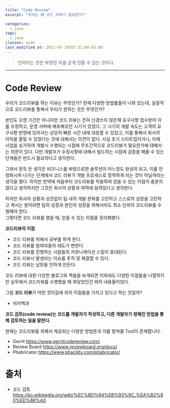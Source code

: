```yaml
---
title: "Code Review"
excerpt: "우리는 왜 코드 리뷰가 필요한가?"

categories:
  - java
tags:
  - java
classes: wide
last_modified_at: 2021-07-29T07:31:00-05:00
---
```


> 인이라는 것은 부정한 자를 곧게 만들 수 있는 것이다. 

***

# Code Review 

우리가 코드리뷰를 하는 이유는 무엇인가? 현재 다양한 방법롤들이 나와 있는데, 실질적으로 코드리뷰를 통해서 우리가 원하는 것은 무엇인가?   

본인도 오랜 기간은 아니지만 코드 리뷰는 전혀 신경쓰지 않은채 요구사항 접수받아 이를 수정하고, 운영 서버에 배포해오던 시기가 있었다. 그 시기의 개발 속도는 고객의 요구사항 반영에 있어서는
상당히 빠른 시간 내에 대응할 수 있었고, 이를 통해서 회사의 이익을 올릴 수 있었다는 것에 대해서는 이견이 없다. 사실 초기 스타트업이거나, 이제 사업을 싲가하여 개발시 수행되는 시점에 
무조건적으로 코드리뷰가 필요한가에 대해서는 의문이 있다. 다만 개발자가 수정사항에 대해서 빌드하는 시점에 검증을 해줄 수 있는 단계들은 반드시 필요하다고 생각한다.   

 그래서 문득 든 생각은 비즈니스를 바탕으로한 솔루션이 어느정도 완성이 되고, 이를 안정화시켜 나가는 단계에서 코드 리뷰가 개발 프로세스로 정착하게 되는 것이 아닐까라는 생각을 했다. 
하지만 만약에 처음부터 코드리뷰를 적용하여 얻을 수 있는 이점이 충분히 많다고 생각하지만 그것은 회사의 상황과 여력에 달려있다고 생각한다.   

하지만 회사의 상황과 상관없이 팀 내의 개발 문화를 고민하고 스스로의 성장을 고민하고 계시는 분이라면 팀의 성장과 본인의 성장을 위해서라도 최소 단위의 코드리뷰를 수행해야 한다.   
그렇다면 코드 리뷰를 했을 때, 얻을 수 있는 이점을 정리해봤다. 

**코드리뷰의 이점**

- 코드 리뷰를 위해서 공부를 하게 된다. 
- 코드 리뷰를 참여자들의 태도가 변한다. 
- 코드 리뷰를 진행하는 사람들의 커뮤니케이션 스킬이 증대된다. 
- 코드 리뷰시 발생되는 이슈를 추적 및 해결할 수 있다. 
- 코드 리뷰는 남탓을 안하게 만든다. 

코드 리뷰에 대한 다양한 블로그와 책들을 보게되면 이외에도 다양한 이점들을 나열하지만 실무에서 코드리뷰를 수행했을 때 와닿았던건 위의 내용들이었다.    

그럼 **코드 리뷰**가 어떤 것이길래 위의 이점들을 가지고 있다고 하는 것일까?   

- 위키백과

**코드 검토(code review)는 코드를 개발자가 작성하고, 다른 개발자가 정해진 방법을 통해 검토하는 일을 말한다.**   

현재는 코드리뷰를 위해서 제공되는 다양한 방법론과 이를 받쳐줄 Tool이 존재합니다.   

- Gerrit <https://www.gerritcodereview.com/>
- Review Board <https://www.reviewboard.org/docs/>
- Phabricator <https://www.phacility.com/phabricator/>


# 출처

- 코드 검토 <https://ko.wikipedia.org/wiki/%EC%BD%94%EB%93%9C_%EA%B2%80%ED%86%A0>